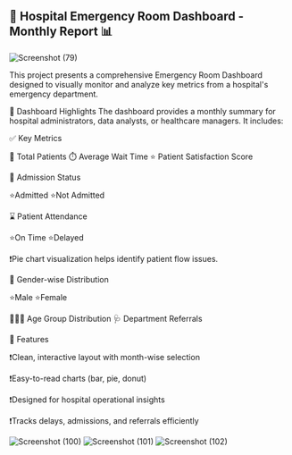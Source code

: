 ##  🏥 Hospital Emergency Room Dashboard - Monthly Report 📊

![Screenshot (79)](https://github.com/user-attachments/assets/18f1a58e-4415-4b19-89ff-12d1cba52b13)

 
This project presents a comprehensive Emergency Room Dashboard designed to visually monitor and analyze key metrics from a hospital's emergency department.

📌 Dashboard Highlights
The dashboard provides a monthly summary for hospital administrators, data analysts, or healthcare managers. It includes:

✅ Key Metrics

👥 Total Patients     ⏱️ Average Wait Time        ⭐ Patient Satisfaction Score 

 
🏨 Admission Status

⭐Admitted    ⭐Not Admitted 

⌛ Patient Attendance

⭐On Time     ⭐Delayed 

❗Pie chart visualization helps identify patient flow issues.

🚻 Gender-wise Distribution

⭐Male         ⭐Female 

🧒👨‍🦳 Age Group Distribution         🩺 Department Referrals
 
📌 Features

❗Clean, interactive layout with month-wise selection

❗Easy-to-read charts (bar, pie, donut)

❗Designed for hospital operational insights

❗Tracks delays, admissions, and referrals efficiently

![Screenshot (100)](https://github.com/user-attachments/assets/2f2478e5-ea86-4dbd-9404-767423d21aa8)
![Screenshot (101)](https://github.com/user-attachments/assets/98f5986a-3aa9-4a3b-8a35-aa50f3aaafec)
![Screenshot (102)](https://github.com/user-attachments/assets/c8cd739b-b72c-41ce-8cc1-54c90997ddd7)




 

 







